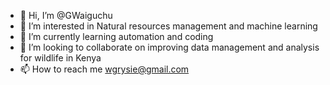 - 👋 Hi, I’m @GWaiguchu
- 👀 I’m interested in Natural resources management and machine learning
- 🌱 I’m currently learning automation and coding 
- 💞️ I’m looking to collaborate on improving data management and analysis for wildlife in Kenya
- 📫 How to reach me wgrysie@gmail.com

<!---
GWaiguchu/GWaiguchu is a ✨ special ✨ repository because its `README.md` (this file) appears on your GitHub profile.
You can click the Preview link to take a look at your changes.
--->
